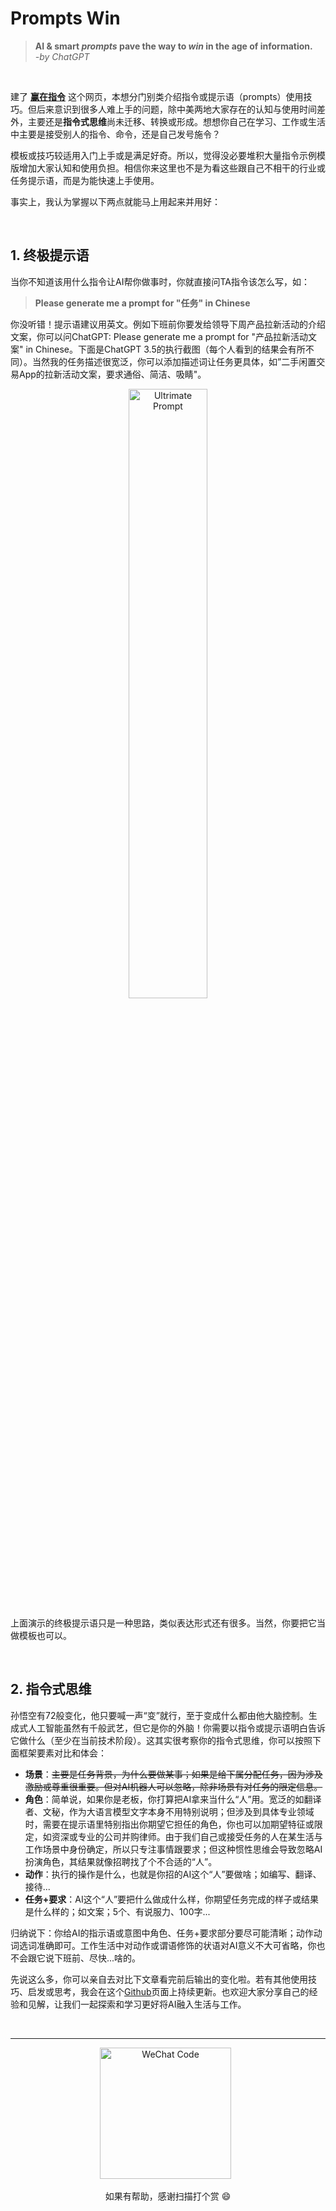 # Prompts Win


> **AI & smart *prompts* pave the way to *win* in the age of information.**
> &nbsp;   
> *-by ChatGPT*   

&nbsp;
&nbsp;
&nbsp;

建了 **[赢在指令](prompts.win)** 这个网页，本想分门别类介绍指令或提示语（prompts）使用技巧。但后来意识到很多人难上手的问题，除中美两地大家存在的认知与使用时间差外，主要还是**指令式思维**尚未迁移、转换或形成。想想你自己在学习、工作或生活中主要是接受别人的指令、命令，还是自己发号施令？

模板或技巧较适用入门上手或是满足好奇。所以，觉得没必要堆积大量指令示例模版增加大家认知和使用负担。相信你来这里也不是为看这些跟自己不相干的行业或任务提示语，而是为能快速上手使用。

事实上，我认为掌握以下两点就能马上用起来并用好：

&nbsp;


## 1. 终极提示语

当你不知道该用什么指令让AI帮你做事时，你就直接问TA指令该怎么写，如：

> **Please generate me a prompt for "任务" in Chinese** 



你没听错！提示语建议用英文。例如下班前你要发给领导下周产品拉新活动的介绍文案，你可以问ChatGPT: Please generate me a prompt for "产品拉新活动文案" in Chinese。下面是ChatGPT 3.5的执行截图（每个人看到的结果会有所不同）。当然我的任务描述很宽泛，你可以添加描述词让任务更具体，如”二手闲置交易App的拉新活动文案，要求通俗、简洁、吸睛"。

<div align=center>
<img width="50%" height="50%" src="https://pic.peo.pw/a/2023/04/01/6427abb52dc5c.png" alt="Ultrimate Prompt"  >
</div>

上面演示的终极提示语只是一种思路，类似表达形式还有很多。当然，你要把它当做模板也可以。

&nbsp;

## 2. 指令式思维

孙悟空有72般变化，他只要喊一声“变”就行，至于变成什么都由他大脑控制。生成式人工智能虽然有千般武艺，但它是你的外脑！你需要以指令或提示语明白告诉它做什么（至少在当前技术阶段）。这其实很考察你的指令式思维，你可以按照下面框架要素对比和体会：

- **场景**：~~主要是任务背景，为什么要做某事；如果是给下属分配任务，因为涉及激励或尊重很重要。但对AI机器人可以忽略，除非场景有对任务的限定信息。~~
- **角色**：简单说，如果你是老板，你打算把AI拿来当什么“人”用。宽泛的如翻译者、文秘，作为大语言模型文字本身不用特别说明；但涉及到具体专业领域时，需要在提示语里特别指出你期望它担任的角色，你也可以加期望特征或限定，如资深或专业的公司并购律师。由于我们自己或接受任务的人在某生活与工作场景中身份确定，所以只专注事情跟要求；但这种惯性思维会导致忽略AI扮演角色，其结果就像招聘找了个不合适的“人”。
- **动作**：执行的操作是什么，也就是你招的AI这个“人”要做啥；如编写、翻译、接待...
- **任务+要求**：AI这个“人”要把什么做成什么样，你期望任务完成的样子或结果是什么样的；如文案；5个、有说服力、100字...

归纳说下：你给AI的指示语或意图中角色、任务+要求部分要尽可能清晰；动作动词选词准确即可。工作生活中对动作或谓语修饰的状语对AI意义不大可省略，你也不会跟它说下班前、尽快...啥的。

先说这么多，你可以亲自去对比下文章看完前后输出的变化啦。若有其他使用技巧、启发或思考，我会在这个[Github](https://github.com/iamleeron/prompts-win)页面上持续更新。也欢迎大家分享自己的经验和见解，让我们一起探索和学习更好将AI融入生活与工作。

&nbsp;



---

<div align=center>
<img width="210" height="210" src="https://pic.peo.pw/a/2023/04/01/6427b65a4dfd4.jpg"  alt="WeChat Code" >
&nbsp;
  
如果有帮助，感谢扫描打个赏 😄 
</div>

&nbsp;
&nbsp;


